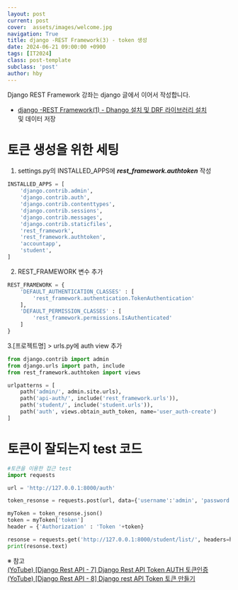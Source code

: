 ```yaml
---
layout: post
current: post
cover:  assets/images/welcome.jpg
navigation: True
title: django -REST Framework(3) - token 생성
date: 2024-06-21 09:00:00 +0900
tags: [IT2024]
class: post-template
subclass: 'post'
author: hby
---
```


<span class="table-of-contents-list">Django REST Framework 강좌는 django 글에서 이어서 작성합니다.</span>
<ul class="table-of-contents-list">
    <li><a href="./it2024-django-RESTFramework-page1">django -REST Framework(1) - Dhango 설치 및 DRF 라이브러리 설치</a></li>및 데이터 저장</a></li>
</ul>


# 토큰 생성을 위한 세팅
1. settings.py의 INSTALLED_APPS에 ***rest_framework.authtoken*** 작성

```python
INSTALLED_APPS = [
    'django.contrib.admin',
    'django.contrib.auth',
    'django.contrib.contenttypes',
    'django.contrib.sessions',
    'django.contrib.messages',
    'django.contrib.staticfiles',
    'rest_framework',
    'rest_framework.authtoken',
    'accountapp',
    'student',
]
```

2. REST_FRAMEWORK 변수 추가

```python
REST_FRAMEWORK = {
    'DEFAULT_AUTHENTICATION_CLASSES' : [
        'rest_framework.authentication.TokenAuthentication'
    ],
    'DEFAULT_PERMISSION_CLASSES' : [
        'rest_framework.permissions.IsAuthenticated'
    ]
}
``` 

3.[프로젝트명] > urls.py에 auth view 추가

```python
from django.contrib import admin
from django.urls import path, include
from rest_framework.authtoken import views

urlpatterns = [
    path('admin/', admin.site.urls),
    path('api-auth/', include('rest_framework.urls')),
    path('student/', include('student.urls')),
    path('auth', views.obtain_auth_token, name='user_auth-create')
]
```

# 토큰이 잘되는지 test 코드

```python
#토큰을 이용한 접근 test
import requests

url = 'http://127.0.0.1:8000/auth'

token_resonse = requests.post(url, data={'username':'admin', 'password':'admin'})

myToken = token_resonse.json()
token = myToken['token']
header = {'Authorization' : 'Token '+token}

resonse = requests.get('http://127.0.0.1:8000/student/list/', headers=header)
print(resonse.text)


```
※ 참고<br>
[(YoTube) [Django Rest API - 7] Django Rest API Token AUTH 토큰인증](https://youtu.be/CWquxPk1S_k?si=jHEbhNB7Z0AENKmB)<br>
[(YoTube) [Django Rest API - 8] Django rest API Token 토큰 만들기](https://youtu.be/MMWQw8PXMgg?si=Kgz9E25cjBWnlx_k)<br>